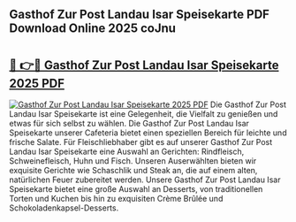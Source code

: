 ## Gasthof Zur Post Landau Isar Speisekarte PDF Download Online 2025 coJnu

# <h2><a href="http://gcdu7mr.nevu.top/?p=Gasthof+Zur+Post+Landau+Isar+Speisekarte">🔗 👉🔴 Gasthof Zur Post Landau Isar Speisekarte 2025 PDF</a></h2>

[![Gasthof Zur Post Landau Isar Speisekarte 2025 PDF](https://i.imgur.com/dBaPXMq.png)](http://gcdu7mr.nevu.top/?p=Gasthof+Zur+Post+Landau+Isar+Speisekarte)
Die Gasthof Zur Post Landau Isar Speisekarte ist eine Gelegenheit, die Vielfalt zu genießen und etwas für sich selbst zu wählen. Die Gasthof Zur Post Landau Isar Speisekarte unserer Cafeteria bietet einen speziellen Bereich für leichte und frische Salate. Für Fleischliebhaber gibt es auf unserer Gasthof Zur Post Landau Isar Speisekarte eine Auswahl an Gerichten: Rindfleisch, Schweinefleisch, Huhn und Fisch. Unseren Auserwählten bieten wir exquisite Gerichte wie Schaschlik und Steak an, die auf einem alten, natürlichen Feuer zubereitet werden. Unsere Gasthof Zur Post Landau Isar Speisekarte bietet eine große Auswahl an Desserts, von traditionellen Torten und Kuchen bis hin zu exquisiten Crème Brûlée und Schokoladenkapsel-Desserts.
